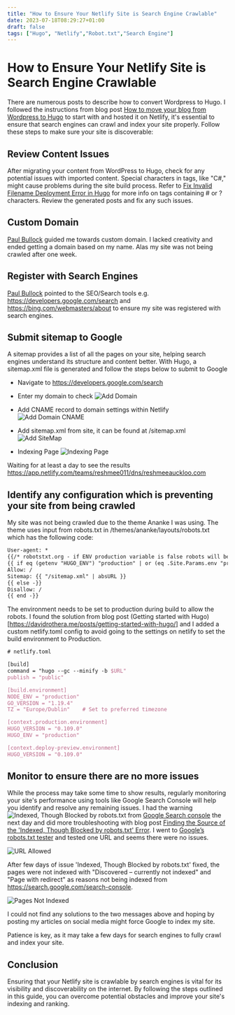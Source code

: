 ```yaml
---
title: "How to Ensure Your Netlify Site is Search Engine Crawlable"
date: 2023-07-18T08:29:27+01:00
draft: false
tags: ["Hugo", "Netlify","Robot.txt","Search Engine"]
---
```


# How to Ensure Your Netlify Site is Search Engine Crawlable

There are numerous posts to describe how to convert Wordpress to Hugo. I followed the instructions from blog post [How to move your blog from Wordpress to Hugo](https://www.m365princess.com/blogs/move-blog-wordpress-hugo/) to start with and hosted it on Netlify, it's essential to ensure that search engines can crawl and index your site properly. Follow these steps to make sure your site is discoverable:

## Review Content Issues

After migrating your content from WordPress to Hugo, check for any potential issues with imported content. Special characters in tags, like "C#," might cause problems during the site build process. Refer to [Fix Invalid Filename Deployment Error in Hugo](https://www.byteinthesky.com/tutorials/how-to-fix-invalid-filename-deploy-error-in-hugo/) for more info on tags containing # or ? characters. Review the generated posts and fix any such issues.

## Custom Domain 

[Paul Bullock](https://twitter.com/pkbullock) guided me towards custom domain. I lacked creativity and ended getting a domain based on my name. Alas my site was not being crawled after one week. 

## Register with Search Engines

 [Paul Bullock](https://twitter.com/pkbullock) pointed to the SEO/Search tools e.g. https://developers.google.com/search and https://bing.com/webmasters/about to ensure my site was registered with search engines.

## Submit sitemap to Google

A sitemap provides a list of all the pages on your site, helping search engines understand its structure and content better. With Hugo, a sitemap.xml file is generated and follow the steps below to submit to Google

- Navigate to https://developers.google.com/search

- Enter my domain to check
![Add Domain](../images/netlifySiteCrawable/AddDomain.png)

- Add CNAME record to domain settings within Netlify 
![Add Domain CNAME](../images/netlifySiteCrawable/DomainCName.png)

- Add sitemap.xml from site,  it can be found at /sitemap.xml
![Add SiteMap](../images/netlifySiteCrawable/AddSiteMap.png)

- Indexing Page
![Indexing Page](../images/netlifySiteCrawable/IndexingPage.png)

Waiting for at least a day to see the results
https://app.netlify.com/teams/reshmee011/dns/reshmeeauckloo.com

## Identify any configuration which is preventing your site from being crawled 

My site was not being crawled due to the theme Ananke I was using. The theme uses input from robots.txt  in /themes/ananke/layouts/robots.txt which has the following code:

```tex
User-agent: *
{{/* robotstxt.org - if ENV production variable is false robots will be disallowed. */ -}}
{{ if eq (getenv "HUGO_ENV") "production" | or (eq .Site.Params.env "production")  -}}
Allow: /
Sitemap: {{ "/sitemap.xml" | absURL }}
{{ else -}}
Disallow: /
{{ end -}}
```

The environment needs to be set to production during build to allow the robots.  I found the solution from blog post (Getting started with Hugo)[https://davidrothera.me/posts/getting-started-with-hugo/] and I added a custom netlify.toml config to avoid going to the settings on netlify to set the build environment to Production.

```tex
# netlify.toml

[build]
command = "hugo --gc --minify -b $URL"
publish = "public"

[build.environment]
NODE_ENV = "production"
GO_VERSION = "1.19.4"
TZ = "Europe/Dublin"    # Set to preferred timezone

[context.production.environment]
HUGO_VERSION = "0.109.0"
HUGO_ENV = "production"

[context.deploy-preview.environment]
HUGO_VERSION = "0.109.0"
```

## Monitor to ensure there are no more issues
 
While the process may take some time to show results, regularly monitoring your site's performance using tools like Google Search Console will help you identify and resolve any remaining issues.  I had the warning ![Indexed, Though Blocked by robots.txt](../images/netlifySiteCrawable/IndexedThoughBlockedByRobotstxt.png) from [Google Search console](https://search.google.com/search-console) the next day and did more troubleshooting with blog post [Finding the Source of the 'Indexed, Though Blocked by robots.txt' Error](https://kinsta.com/knowledgebase/indexed-though-blocked-by-robots-txt/). I went to [Google’s robots.txt tester](https://www.google.com/webmasters/tools/robots-testing-tool) and tested one URL and seems there were no issues.  

![URL Allowed](../images/netlifySiteCrawable/URLAllowed.png)

After few days of issue 'Indexed, Though Blocked by robots.txt' fixed, the pages were not indexed with "Discovered – currently not indexed" and "Page with redirect" as reasons not being indexed from https://search.google.com/search-console. 

![Pages Not Indexed](../images/netlifySiteCrawable/PageRedirectNoIndexedIssues.png)

I could not find any solutions to the two messages above and hoping by posting my articles on social media might force Google to index my site.

Patience is key, as it may take a few days for search engines to fully crawl and index your site.
## Conclusion

Ensuring that your Netlify site is crawlable by search engines is vital for its visibility and discoverability on the internet. By following the steps outlined in this guide, you can overcome potential obstacles and improve your site's indexing and ranking. 